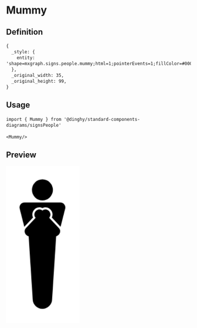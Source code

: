 # Mummy

## Definition

```
{
  _style: { 
    entity: 'shape=mxgraph.signs.people.mummy;html=1;pointerEvents=1;fillColor=#000000;strokeColor=none;verticalLabelPosition=bottom;verticalAlign=top;align=center;sketch=0;',
  },
  _original_width: 35,
  _original_height: 99,
}
```

## Usage

```
import { Mummy } from '@dinghy/standard-components-diagrams/signsPeople'

<Mummy/>
```

## Preview

<img src="./mummy.png" width="200"/>
